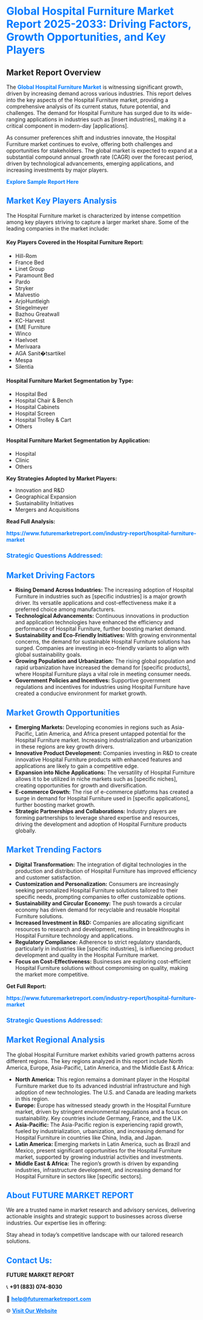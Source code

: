 <h1 style="color: #007BFF;">Global Hospital Furniture Market Report 2025-2033: Driving Factors, Growth Opportunities, and Key Players</h1>

<section id="overview">
<h2>Market Report Overview</h2>
<p>The <a href="https://www.futuremarketreport.com/industry-report/hospital-furniture-market" style="color: #007BFF; text-decoration: none;"><strong>Global Hospital Furniture Market</strong></a> is witnessing significant growth, driven by increasing demand across various industries. This report delves into the key aspects of the Hospital Furniture market, providing a comprehensive analysis of its current status, future potential, and challenges. The demand for Hospital Furniture has surged due to its wide-ranging applications in industries such as [insert industries], making it a critical component in modern-day [applications].</p>
<p>As consumer preferences shift and industries innovate, the Hospital Furniture market continues to evolve, offering both challenges and opportunities for stakeholders. The global market is expected to expand at a substantial compound annual growth rate (CAGR) over the forecast period, driven by technological advancements, emerging applications, and increasing investments by major players.</p>
</section>

<section id="overview">
<p><a href="https://www.futuremarketreport.com/request-sample/reportId=80029" style="color: #007BFF; text-decoration: none;"><strong>Explore Sample Report Here</strong></a></p>
</section>

<section id="key-players">
<h2 style="color: #007BFF;">Market Key Players Analysis</h2>
<p>The Hospital Furniture market is characterized by intense competition among key players striving to capture a larger market share. Some of the leading companies in the market include:</p>
<h4>Key Players Covered in the Hospital Furniture Report:</h4>
<ul><li>Hill-Rom</li><li>France Bed</li><li>Linet Group</li><li>Paramount Bed</li><li>Pardo</li><li>Stryker</li><li>Malvestio</li><li>ArjoHuntleigh</li><li>Stiegelmeyer</li><li>Bazhou Greatwall</li><li>KC-Harvest</li><li>EME Furniture</li><li>Winco</li><li>Haelvoet</li><li>Merivaara</li><li>AGA Sanit�tsartikel</li><li>Mespa</li><li>Silentia</li></ul>
<h4>Hospital Furniture Market Segmentation by Type:</h4>
<ul><li>Hospital Bed</li><li>Hospital Chair &amp; Bench</li><li>Hospital Cabinets</li><li>Hospital Screen</li><li>Hospital Trolley &amp; Cart</li><li>Others</li></ul>

<h4>Hospital Furniture Market Segmentation by Application:</h4>
<ul><li>Hospital</li><li>Clinic</li><li>Others</li></ul>
<p><strong>Key Strategies Adopted by Market Players:</strong></p>
<ul>
<li>Innovation and R&D</li>
<li>Geographical Expansion</li>
<li>Sustainability Initiatives</li>
<li>Mergers and Acquisitions</li>
</ul>
</section>

<section>
<p><strong>Read Full Analysis: </strong></p><a href="https://www.futuremarketreport.com/industry-report/hospital-furniture-market" style="color: #007BFF; text-decoration: none;"><strong>https://www.futuremarketreport.com/industry-report/hospital-furniture-market</strong></a>
<h3 style="color: #007BFF;">Strategic Questions Addressed:</h3>
</section>

<section id="driving-factors">
<h2 style="color: #007BFF;">Market Driving Factors</h2>
<ul>
<li><strong>Rising Demand Across Industries:</strong> The increasing adoption of Hospital Furniture in industries such as [specific industries] is a major growth driver. Its versatile applications and cost-effectiveness make it a preferred choice among manufacturers.</li>
<li><strong>Technological Advancements:</strong> Continuous innovations in production and application technologies have enhanced the efficiency and performance of Hospital Furniture, further boosting market demand.</li>
<li><strong>Sustainability and Eco-Friendly Initiatives:</strong> With growing environmental concerns, the demand for sustainable Hospital Furniture solutions has surged. Companies are investing in eco-friendly variants to align with global sustainability goals.</li>
<li><strong>Growing Population and Urbanization:</strong> The rising global population and rapid urbanization have increased the demand for [specific products], where Hospital Furniture plays a vital role in meeting consumer needs.</li>
<li><strong>Government Policies and Incentives:</strong> Supportive government regulations and incentives for industries using Hospital Furniture have created a conducive environment for market growth.</li>
</ul>
</section>

<section id="growth-opportunities">
<h2 style="color: #007BFF;">Market Growth Opportunities</h2>
<ul>
<li><strong>Emerging Markets:</strong> Developing economies in regions such as Asia-Pacific, Latin America, and Africa present untapped potential for the Hospital Furniture market. Increasing industrialization and urbanization in these regions are key growth drivers.</li>
<li><strong>Innovative Product Development:</strong> Companies investing in R&D to create innovative Hospital Furniture products with enhanced features and applications are likely to gain a competitive edge.</li>
<li><strong>Expansion into Niche Applications:</strong> The versatility of Hospital Furniture allows it to be utilized in niche markets such as [specific niches], creating opportunities for growth and diversification.</li>
<li><strong>E-commerce Growth:</strong> The rise of e-commerce platforms has created a surge in demand for Hospital Furniture used in [specific applications], further boosting market growth.</li>
<li><strong>Strategic Partnerships and Collaborations:</strong> Industry players are forming partnerships to leverage shared expertise and resources, driving the development and adoption of Hospital Furniture products globally.</li>
</ul>
</section>

<section id="trending-factors">
<h2 style="color: #007BFF;">Market Trending Factors</h2>
<ul>
<li><strong>Digital Transformation:</strong> The integration of digital technologies in the production and distribution of Hospital Furniture has improved efficiency and customer satisfaction.</li>
<li><strong>Customization and Personalization:</strong> Consumers are increasingly seeking personalized Hospital Furniture solutions tailored to their specific needs, prompting companies to offer customizable options.</li>
<li><strong>Sustainability and Circular Economy:</strong> The push towards a circular economy has driven demand for recyclable and reusable Hospital Furniture solutions.</li>
<li><strong>Increased Investment in R&D:</strong> Companies are allocating significant resources to research and development, resulting in breakthroughs in Hospital Furniture technology and applications.</li>
<li><strong>Regulatory Compliance:</strong> Adherence to strict regulatory standards, particularly in industries like [specific industries], is influencing product development and quality in the Hospital Furniture market.</li>
<li><strong>Focus on Cost-Effectiveness:</strong> Businesses are exploring cost-efficient Hospital Furniture solutions without compromising on quality, making the market more competitive.</li>
</ul>
</section>

<section>
<p><strong>Get Full Report: </strong></p><a href="https://www.futuremarketreport.com/industry-report/hospital-furniture-market" style="color: #007BFF; text-decoration: none;"><strong>https://www.futuremarketreport.com/industry-report/hospital-furniture-market</strong></a>
<h3 style="color: #007BFF;">Strategic Questions Addressed:</h3>
</section>


<section id="regional-analysis">
<h2 style="color: #007BFF;">Market Regional Analysis</h2>
<p>The global Hospital Furniture market exhibits varied growth patterns across different regions. The key regions analyzed in this report include North America, Europe, Asia-Pacific, Latin America, and the Middle East & Africa:</p>
<ul>
<li><strong>North America:</strong> This region remains a dominant player in the Hospital Furniture market due to its advanced industrial infrastructure and high adoption of new technologies. The U.S. and Canada are leading markets in this region.</li>
<li><strong>Europe:</strong> Europe has witnessed steady growth in the Hospital Furniture market, driven by stringent environmental regulations and a focus on sustainability. Key countries include Germany, France, and the U.K.</li>
<li><strong>Asia-Pacific:</strong> The Asia-Pacific region is experiencing rapid growth, fueled by industrialization, urbanization, and increasing demand for Hospital Furniture in countries like China, India, and Japan.</li>
<li><strong>Latin America:</strong> Emerging markets in Latin America, such as Brazil and Mexico, present significant opportunities for the Hospital Furniture market, supported by growing industrial activities and investments.</li>
<li><strong>Middle East & Africa:</strong> The region’s growth is driven by expanding industries, infrastructure development, and increasing demand for Hospital Furniture in sectors like [specific sectors].</li>
</ul>
</section>

<footer>
<h2 style="color: #007BFF;">About FUTURE MARKET REPORT</h2>
<p>We are a trusted name in market research and advisory services, delivering actionable insights and strategic support to businesses across diverse industries. Our expertise lies in offering:</p>

<p>Stay ahead in today’s competitive landscape with our tailored research solutions.</p>

<h2 style="color: #007BFF;">Contact Us:</h2>
<p><strong>FUTURE MARKET REPORT</strong></p>
<p>📞 <strong>+91 (883) 074-8030</strong></p>
<p>📧 <strong><a href="mailto:help@futuremarketreport.com" style="color: #007BFF;">help@futuremarketreport.com</a></strong></p>
<p>🌐 <strong><a href="https://www.futuremarketreport.com/" style="color: #007BFF;">Visit Our Website</a></strong></p>
</footer>